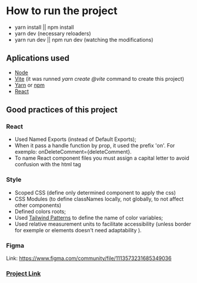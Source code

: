 # How to run the project

- yarn install || npm install
- yarn dev (necessary reloaders)
- yarn run dev || npm run dev (watching the modifications)

## Aplications used
- [Node](https://nodejs.org/en/)
- [Vite](https://vitejs.dev/guide/) (it was runned *yarn create @vite* command to create this project)
- [Yarn](https://classic.yarnpkg.com/lang/en/docs/install/#mac-stable) or [npm](https://docs.npmjs.com/cli/v6/commands/npm-install)
- [React](https://pt-br.reactjs.org/docs/create-a-new-react-app.html)

## Good practices of this project
### React
- Used Named Exports (instead of Default Exports); 
- When it pass a handle function by prop, it used the prefix 'on'. For exemplo: onDeleteComment={deleteComment}.
- To name React component files you must assign a capital letter to avoid confusion with the html tag

### Style
- Scoped CSS (define only determined component to apply the css)
- CSS Modules (to define classNames locally, not globally, to not affect other components)
- Defined colors roots;
- Used [Tailwind Patterns](https://tailwindcss.com/docs/customizing-colors#default-color-palette) to define the name of color variables;
- Used relative measurement units to facilitate accessibility (unless border for exemple or elements doesn't need adaptability ).

### Figma
Link: https://www.figma.com/community/file/1113573231685349036

### [Project Link](https://feed-rocketseat2023.vercel.app/)

